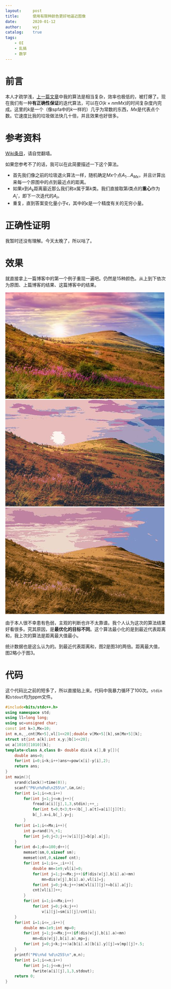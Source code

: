 ```yaml
---
layout:		post
title:		使用有限种颜色更好地逼近图像
date:		2020-01-12
author:		wyj
catalog:	true
tags:
    - OI
    - 乱搞
    - 数学
---
```


# 前言

本人才疏学浅，[上一篇文章](https://2o181o28.github.io/2020/01/08/%E7%94%A8%E6%9C%89%E9%99%90%E7%A7%8D%E9%A2%9C%E8%89%B2%E9%80%BC%E8%BF%91%E5%8E%9F%E5%9B%BE/)中我的算法是相当复杂，效率也极低的，被打爆了。现在我们有一种**有正确性保证**的迭代算法，可以在$O(k\times nmMx)$的时间复杂度内完成。这里的$k$是一个（像spfa中的$k$一样的）几乎为常数的东西，$Mx$是代表点个数。它速度比我的垃圾做法快几十倍，并且效果也好很多。

# 参考资料

[Wiki条目](https://zh.wikipedia.org/wiki/%E8%81%9A%E7%B1%BB%E5%88%86%E6%9E%90)，请自觉翻墙。

如果您参考不了的话，我可以在此简要描述一下这个算法。

- 首先我们像之前的垃圾退火算法一样，随机确定$Mx$个点$A_1\dots A_{Mx}$，并且计算出来每一个原图中的点到最近点的距离。
- 如果$x$到$A_k$距离最近那么我们称$x$属于第$k$类。我们直接取第$i$类点的**重心**作为$A_i'$，即下一次迭代的$A_i$。
- 重复，直到答案变化量小于$\epsilon$，其中的$\epsilon$是一个精度有关的无穷小量。

# 正确性证明

我暂时还没有理解。今天太晚了，所以咕了。

# 效果

就直接拿上一篇博客中的第一个例子重现一遍吧。仍然是$15$种颜色。从上到下依次为原图、上篇博客的结果、这篇博客中的结果。

![](/img/20200112-1.jpg)
![](/img/20200112-2.jpg)
![](/img/20200112-3.jpg)

由于本人很不幸患有色弱，主观的判断也许不太靠谱。我个人认为这次的算法结果好看很多。究其原因，是**最优化的目标不同**。这个算法最小化的是到最近代表距离和，我上次的算法是距离最大值最小。

统计数据也是这么认为的。到最近代表距离和，图2是图3的两倍。距离最大值，图2略小于图3。

# 代码

这个代码比之前的短多了，所以直接贴上来。代码中我暴力循环了$100$次。`stdin`和`stdout`均为ppm文件。

```cpp
#include<bits/stdc++.h>
using namespace std;
using ll=long long;
using uc=unsigned char;
const int k=3,Mx=10;
int m,n,_,cnt[Mx+5],vl[1<<20];double v[Mx+5][k],sm[Mx+5][k];
struct st{int a[k];int x,y;}b[1<<20];
uc a[1010][1010][k];
template<class A,class B> double dis(A x[],B y[]){
	double ans=0;
	for(int i=0;i<k;i++)ans+=pow(x[i]-y[i],2);
	return ans;
}
int main(){
	srand(clock()+time(0));
	scanf("P6\n%d%d\n255\n",&m,&n);
	for(int i=1;i<=n;i++)
		for(int j=1;j<=m;j++){
			fread(a[i][j],1,3,stdin);++_;
			for(int t=0;t<3;t++)b[_].a[t]=a[i][j][t];
			b[_].x=i,b[_].y=j;
		}
	for(int i=1;i<=Mx;i++){
		int p=rand()%_+1;
		for(int j=0;j<3;j++)v[i][j]=b[p].a[j];
	}
	for(int d=1;d<=100;d++){
		memset(sm,0,sizeof sm);
		memset(cnt,0,sizeof cnt);
		for(int i=1;i<=_;i++){
			double mn=1e9;vl[i]=0;
			for(int j=1;j<=Mx;j++)if(dis(v[j],b[i].a)<mn)
				mn=dis(v[j],b[i].a),vl[i]=j;
			for(int j=0;j<k;j++)sm[vl[i]][j]+=b[i].a[j];
			cnt[vl[i]]++;
		}
		for(int i=1;i<=Mx;i++)
			for(int j=0;j<k;j++)
				v[i][j]=sm[i][j]/cnt[i];
	}
	for(int i=1;i<=_;i++){
		double mn=1e9;int mp=0;
		for(int j=1;j<=Mx;j++)if(dis(v[j],b[i].a)<mn)
			mn=dis(v[j],b[i].a),mp=j;
		for(int j=0;j<k;j++)a[b[i].x][b[i].y][j]=v[mp][j]+.5;
	}
	printf("P6\n%d %d\n255\n",m,n);
	for(int i=1;i<=n;i++)
		for(int j=1;j<=m;j++)
			fwrite(a[i][j],1,3,stdout);
	return 0;
}
```

